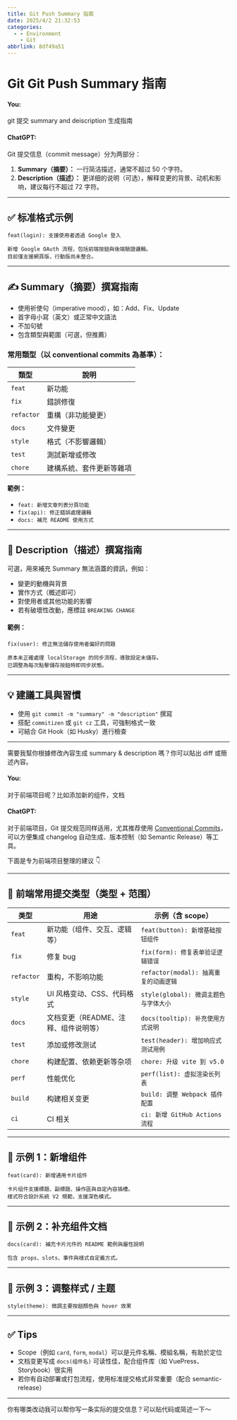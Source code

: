 ```yaml
---
title: Git Push Summary 指南
date: 2025/4/2 21:32:53
categories:
  - - Environment
    - Git
abbrlink: 8df49a51
---
```

# Git Git Push Summary 指南

#### You:
git 提交 summary and deiscription 生成指南

#### ChatGPT:
Git 提交信息（commit message）分为两部分：

1. **Summary（摘要）：** 一行简洁描述，通常不超过 50 个字符。
2. **Description（描述）：** 更详细的说明（可选），解释变更的背景、动机和影响，建议每行不超过 72 字符。

---

## ✅ 标准格式示例

```
feat(login): 支援使用者透過 Google 登入

新增 Google OAuth 流程，包括前端按鈕與後端驗證邏輯。
目前僅支援網頁版，行動版尚未整合。
```

---

## ✍️ Summary（摘要）撰寫指南

- 使用祈使句（imperative mood），如：Add、Fix、Update
- 首字母小寫（英文）或正常中文語法
- 不加句號
- 包含類型與範圍（可選，但推薦）

### 常用類型（以 conventional commits 為基準）：

| 類型         | 說明           |
| ---------- | ------------ |
| `feat`     | 新功能          |
| `fix`      | 錯誤修復         |
| `refactor` | 重構（非功能變更）    |
| `docs`     | 文件變更         |
| `style`    | 格式（不影響邏輯）    |
| `test`     | 測試新增或修改      |
| `chore`    | 建構系統、套件更新等雜項 |

#### 範例：

- `feat: 新增文章列表分頁功能`
- `fix(api): 修正錯誤處理邏輯`
- `docs: 補充 README 使用方式`

---

## 📝 Description（描述）撰寫指南

可選，用來補充 Summary 無法涵蓋的資訊，例如：

- 變更的動機與背景
- 實作方式（概述即可）
- 對使用者或其他功能的影響
- 若有破壞性改動，應標註 `BREAKING CHANGE`

#### 範例：

```
fix(user): 修正無法儲存使用者偏好的問題

原本未正確處理 localStorage 的同步流程，導致設定未儲存。
已調整為每次點擊儲存按鈕時即同步狀態。
```

---

## 💡 建議工具與習慣

- 使用 `git commit -m "summary" -m "description"` 撰寫
- 搭配 `commitizen` 或 `git cz` 工具，可強制格式一致
- 可結合 Git Hook（如 Husky）進行檢查

---

需要我幫你根據修改內容生成 summary & description 嗎？你可以貼出 diff 或簡述內容。


#### You:
对于前端项目呢？比如添加新的组件，文档

#### ChatGPT:
对于前端项目，Git 提交规范同样适用，尤其推荐使用 [Conventional Commits](https://www.conventionalcommits.org/)，可以方便集成 changelog 自动生成、版本控制（如 Semantic Release）等工具。

下面是专为前端项目整理的建议 👇

---

## 🧩 前端常用提交类型（类型 + 范围）

| 类型         | 用途                    | 示例（含 scope）                  |
| ---------- | --------------------- | ---------------------------- |
| `feat`     | 新功能（组件、交互、逻辑等）        | `feat(button): 新增基础按钮组件`     |
| `fix`      | 修复 bug                | `fix(form): 修复表单验证逻辑错误`      |
| `refactor` | 重构，不影响功能              | `refactor(modal): 抽离重复的动画逻辑` |
| `style`    | UI 风格变动、CSS、代码格式      | `style(global): 微调主题色与字体大小`  |
| `docs`     | 文档变更（README、注释、组件说明等） | `docs(tooltip): 补充使用方式说明`    |
| `test`     | 添加或修改测试               | `test(header): 增加响应式测试用例`    |
| `chore`    | 构建配置、依赖更新等杂项          | `chore: 升级 vite 到 v5.0`      |
| `perf`     | 性能优化                  | `perf(list): 虚拟渲染长列表`        |
| `build`    | 构建相关变更                | `build: 调整 Webpack 插件配置`     |
| `ci`       | CI 相关                 | `ci: 新增 GitHub Actions 流程`   |

---

## 🧾 示例 1：新增组件

```
feat(card): 新增通用卡片组件

卡片组件支援標題、副標題、操作區與自定內容插槽。
樣式符合設計系統 V2 規範，支援深色模式。
```

---

## 🧾 示例 2：补充组件文档

```
docs(card): 補充卡片元件的 README 範例與屬性說明

包含 props、slots、事件與樣式自定義方式。
```

---

## 🧾 示例 3：调整样式 / 主题

```
style(theme): 微調主要按鈕顏色與 hover 效果
```

---

## ✅ Tips

- Scope（例如 `card`, `form`, `modal`）可以是元件名稱、模組名稱，有助於定位
- 文档变更写成 `docs(组件名)` 可读性佳，配合组件库（如 VuePress、Storybook）很实用
- 若你有自动部署或打包流程，使用标准提交格式非常重要（配合 semantic-release）

---

你有哪类改动我可以帮你写一条实际的提交信息？可以贴代码或简述一下～

